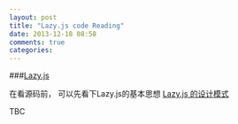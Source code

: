 ```yaml
---
layout: post
title: "Lazy.js code Reading"
date: 2013-12-18 08:58
comments: true
categories: 
---
```


###[Lazy.js](https://github.com/dtao/lazy.js)


在看源码前， 可以先看下Lazy.js的基本思想 [Lazy.js 的设计模式](https://github.com/zs1621/lazy.js/wiki/%E4%BB%8B%E7%BB%8D-LAZYJS(%E7%BF%BB%E8%AF%91))

TBC
